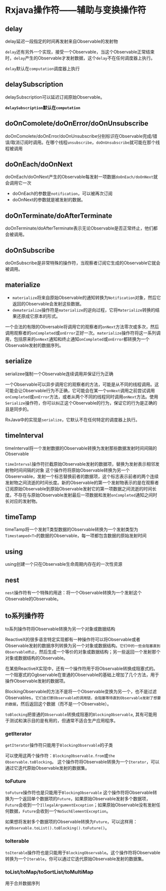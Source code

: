 # Rxjava操作符——辅助与变换操作符

##  delay

delay延迟一段指定的时间再发射来自Observable的发射物

`delay`还有另外一个实现，接受一个Observable，当这个Observable正常结束时，`delay`产生的Observable才发射数据，这个`delay`不在任何调度器上执行。

`delay`默认在`computation`调度器上执行

## delaySubscription

delaySubscription可以延迟订阅原始Observable。

**`delaySubscription`默认在`computation`**

## doOnComolete/doOnError/doOnUnsubscribe

doOnComolete/doOnError/doOnUnsubscribe分别标识在Observable完成/错误/取消订阅时调用。在哪个线程`unsubscribe`，`doOnUnsubscribe`就可能在那个线程被调用

## doOnEach/doOnNext

doOnEach/doOnNext产生的Observable每发射一项数据`doOnEach/doOnNext`就会调用它一次

- doOnEach的参数是`notification`，可以被再次订阅
- doOnNext的参数就是被发射的数据。

## doOnTerminate/doAfterTerminate

doOnTerminate/doAfterTerminate表示无论Observable是否正常终止，他们都会被调用。

## doOnSubscribe

doOnSubscribe是非常特殊的操作符，当观察者订阅它生成的Observable它就会被调用。

## materialize

- `materialize`将来自原始Observable的通知转换为`Notification`对象，然后它返回的Observable会发射这些数据。
- `dematerialize`操作符是`materialize`的逆向过程，它将`Materialize`转换的结果还原成它原本的形式。


一个合法的有限的Obversable将调用它的观察者的`onNext`方法零次或多次，然后调用观察者的`onCompleted`或`onError`正好一次。`materialize`操作符将这一系列调用，包括原来的`onNext`通知和终止通知`onCompleted`或`onError`都转换为一个Observable发射的数据序列。

## serialize

serializee强制一个Observable连续调用并保证行为正确

一个Observable可以异步调用它的观察者的方法，可能是从不同的线程调用。这可能会让Observable行为不正确，它可能会在某一个`onNext`调用之前尝试调用`onCompleted`或`onError`方法，或者从两个不同的线程同时调用`onNext`方法。使用`Serialize`操作符，你可以纠正这个Observable的行为，保证它的行为是正确的且是同步的。

RxJava中的实现是`serialize`，它默认不在任何特定的调度器上执行。

## timeInterval

timeInterval将一个发射数据的Observable转换为发射那些数据发射时间间隔的Observable

`timeInterval`操作符拦截原始Observable发射的数据项，替换为发射表示相邻发射物时间间隔的对象
这个操作符将原始Observable转换为另一个Obserervable，发射一个标志替换前者的数据项，这个标志表示前者的两个连续发射物之间流逝的时间长度。新的Observable的第一个发射物表示的是在观察者订阅原始Observable到原始Observable发射它的第一项数据之间流逝的时间长度。不存在与原始Observable发射最后一项数据和发射`onCompleted`通知之间时长对应的发射物。

## timeTamp

timeTamp将一个发射T类型数据的Observable转换为一个发射类型为`Timestamped<T>`的数据的Observable，每一项都包含数据的原始发射时间

## using

using创建一个只在Observable生命周期内存在的一次性资源

## nest

`nest`操作符有一个特殊的用途：将一个Observable转换为一个发射这个Observable的Observable。

## to系列操作符

to系列操作符将Observable转换为另一个对象或数据结构

ReactiveX的很多语言特定实现都有一种操作符可以将Observable或者Observable发射的数据序列转换为另一个对象或数据结构。`它们中的一些会阻塞直到Observable终止`，然后生成一个等价的对象或数据结构；另一些返回一个发射那个对象或数据结构的Observable。

在某些ReactiveX实现中，还有一个操作符用于将Observable转换成阻塞式的。一个阻塞式的Ogbservable在普通的Observable的基础上增加了几个方法，用于操作Observable发射的数据项。

BlockingObservable的方法不是将一个Observable变换为另一个，也不是过滤Observables，`它们会打断Observable的调用链，会阻塞等待直到Observable发射了想要的数据`，然后返回这个数据（而不是一个Observable）。

`toBlocking`把普通的`Observable`转换成阻塞的`BlockingObservable`, 其有可能用于测试和演示目的是有用的，但通常不适合生产应用程序。

### getIterator

`getIterator`操作符只能用于`BlockingObservable`的子类

可以使用这两个操作符：`BlockingObservable.from`或`the Observable.toBlocking`。
这个操作符将Observable转换为一个`Iterator`，可以通过它迭代原始Observable发射的数据集。

### toFuture

`toFuture`操作符也是只能用于`BlockingObservable`
这个操作符将Observable转换为一个返回单个数据项的`Future`，如果原始Observable发射多个数据项，`Future`会收到一个`IllegalArgumentException`；如果原始Observable没有发射任何数据，`Future`会收到一个`NoSuchElementException`。

如果想将发射多个数据项的Observable转换为`Future`，可以这样用：`myObservable.toList().toBlocking().toFuture()`。

### toIterable

`toIterable`操作符也是只能用于`BlockingObservable`。这个操作符将Observable转换为一个`Iterable`，你可以通过它迭代原始Observable发射的数据集。

### toList/toMap/toSortList/toMultiMap

用于合并数据序列
















